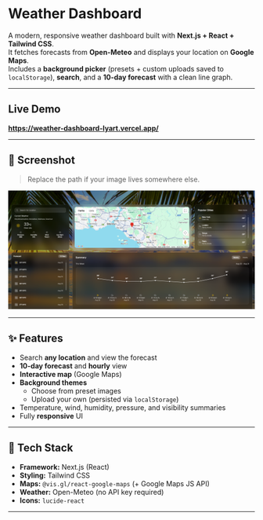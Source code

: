 # Weather Dashboard

A modern, responsive weather dashboard built with **Next.js + React + Tailwind CSS**.  
It fetches forecasts from **Open-Meteo** and displays your location on **Google Maps**.  
Includes a **background picker** (presets + custom uploads saved to `localStorage`), **search**, and a **10-day forecast** with a clean line graph.

---

##  Live Demo

**https://weather-dashboard-lyart.vercel.app/**

---

## 📸 Screenshot

> Replace the path if your image lives somewhere else.

![Weather Dashboard](public/screenshot.png)

---

## ✨ Features

- Search **any location** and view the forecast
- **10-day forecast** and **hourly** view
- **Interactive map** (Google Maps)
- **Background themes**
  - Choose from preset images
  - Upload your own (persisted via `localStorage`)
- Temperature, wind, humidity, pressure, and visibility summaries
- Fully **responsive** UI

---

## 🧰 Tech Stack

- **Framework:** Next.js (React)
- **Styling:** Tailwind CSS
- **Maps:** `@vis.gl/react-google-maps` (+ Google Maps JS API)
- **Weather:** Open-Meteo (no API key required)
- **Icons:** `lucide-react`

---



